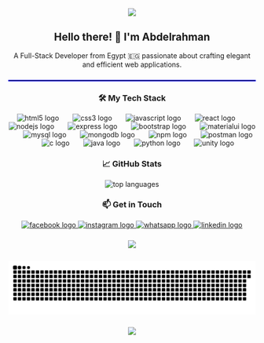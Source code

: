 <div align="center">
  <img src="https://user-images.githubusercontent.com/74038190/225813708-98b745f2-7d22-48cf-9150-083f1b00d6c9.gif" align="center" style="width: 75%" />
</div>

<h2 align="center">Hello there! 👋 I'm Abdelrahman</h2>
<p align="center">A Full-Stack Developer from Egypt 🇪🇬 passionate about crafting elegant and efficient web applications.</p>

###

<hr style="border: 1px solid blue;">


<h3 align="center">🛠️ My Tech Stack</h3>
<div align="center">
  <img src="https://cdn.jsdelivr.net/gh/devicons/devicon/icons/html5/html5-original.svg" height="40" alt="html5 logo" />
  <img width="20" />
  <img src="https://cdn.jsdelivr.net/gh/devicons/devicon/icons/css3/css3-original.svg" height="40" alt="css3 logo" />
  <img width="20" />
  <img src="https://cdn.jsdelivr.net/gh/devicons/devicon/icons/javascript/javascript-original.svg" height="40" alt="javascript logo" />
  <img width="20" />
  <img src="https://cdn.jsdelivr.net/gh/devicons/devicon/icons/react/react-original.svg" height="40" alt="react logo" />
  <img width="20" />
  <img src="https://skillicons.dev/icons?i=nodejs" height="40" alt="nodejs logo" />
  <img width="20" />
  <img src="https://skillicons.dev/icons?i=express" height="40" alt="express logo" />
  <img width="20" />
  <img src="https://cdn.jsdelivr.net/gh/devicons/devicon/icons/bootstrap/bootstrap-original.svg" height="40" alt="bootstrap logo" />
  <img width="20" />
  <img src="https://cdn.jsdelivr.net/gh/devicons/devicon/icons/materialui/materialui-original.svg" height="40" alt="materialui logo" />
  <img width="20" />
  <img src="https://cdn.simpleicons.org/mysql/4479A1" height="40" alt="mysql logo" />
  <img width="20" />
  <img src="https://cdn.jsdelivr.net/gh/devicons/devicon/icons/mongodb/mongodb-original.svg" height="40" alt="mongodb logo" />
  <img width="20" />
  <img src="https://cdn.jsdelivr.net/gh/devicons/devicon/icons/npm/npm-original-wordmark.svg" height="40" alt="npm logo" />
  <img width="20" />
  <img src="https://skillicons.dev/icons?i=postman" height="40" alt="postman logo" />
  <img width="20" />
  <img src="https://skillicons.dev/icons?i=c" height="40" alt="c logo" />
  <img width="20" />
  <img src="https://skillicons.dev/icons?i=java" height="40" alt="java logo" />
  <img width="20" />
  <img src="https://skillicons.dev/icons?i=py" height="40" alt="python logo" />
  <img width="20" />
  <img src="https://skillicons.dev/icons?i=unity" height="40" alt="unity logo" />
</div>

###

<h3 align="center">📈 GitHub Stats</h3>
<div align="center">
  <img src="https://github-readme-stats.vercel.app/api/top-langs/?username=ASamX&theme=radical&hide_border=false&include_all_commits=true&count_private=false&layout=compact" alt="top languages" />
</div>

###

<h3 align="center">📫 Get in Touch</h3>
<div align="center">
  <a href="https://www.facebook.com/Abdelrahman.Sameh.15" target="_blank">
    <img src="https://img.shields.io/static/v1?message=Facebook&logo=facebook&label=&color=1877F2&logoColor=white&labelColor=&style=for-the-badge" height="35" alt="facebook logo"  />
  </a>
  <a href="https://www.instagram.com/a_sam.x?igsh=YzljYTk1ODg3Zg==" target="_blank">
    <img src="https://img.shields.io/static/v1?message=Instagram&logo=instagram&label=&color=E4405F&logoColor=white&labelColor=&style=for-the-badge" height="35" alt="instagram logo"  />
  </a>
  <a href="https://wa.link/5ondfh" target="_blank">
    <img src="https://img.shields.io/static/v1?message=Whatsapp&logo=whatsapp&label=&color=25D366&logoColor=white&labelColor=&style=for-the-badge" height="35" alt="whatsapp logo"  />
  </a>
  <a href="https://www.linkedin.com/in/abdelrahman-sameh-48a974286?utm_source=share&utm_campaign=share_via&utm_content=profile&utm_medium=android_app" target="_blank">
    <img src="https://img.shields.io/static/v1?message=LinkedIn&logo=linkedin&label=&color=0077B5&logoColor=white&labelColor=&style=for-the-badge" height="35" alt="linkedin logo"  />
  </a>
</div>

###

<div align="center">
  <img height="200" src="https://i.giphy.com/media/v1.Y2lkPTc5MGI3NjExMXBxY20wZmlwczU4ZzltcXA1cmc1NzkyYTBhZzA5ZTlkcnF5bzdpeCZlcD12MV9pbnRlcm5hbF9naWZfYnlfaWQmY3Q9Zw/oBdmZbbQebxvtxsT9P/giphy.gif"  />
</div>

###

<picture align="center">
  <source media="(prefers-color-scheme: dark)" srcset="https://github.com/ASamX/ASamX/blob/output/github-contribution-grid-snake-dark.svg" />
  <source media="(prefers-color-scheme: light)" srcset="https://github.com/ASamX/ASamX/blob/output/github-contribution-grid-snake.svg" />
  <img alt="github-snake" src="https://github.com/ASamX/ASamX/blob/output/github-contribution-grid-snake.svg"/>
</picture>

###

<div align="center">
  <img src="https://github.com/punitkmryh/punitkmryh/raw/master/wave.svg" style="max-width: 100%;">
</div>
